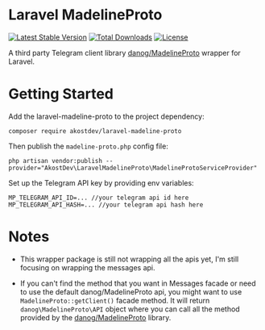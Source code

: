 # Laravel MadelineProto
[![Latest Stable Version](https://poser.pugx.org/akostdev/laravel-madeline-proto/v)](//packagist.org/packages/akostdev/laravel-madeline-proto)
[![Total Downloads](https://poser.pugx.org/akostdev/laravel-madeline-proto/downloads)](//packagist.org/packages/akostdev/laravel-madeline-proto)
[![License](https://poser.pugx.org/akostdev/laravel-madeline-proto/license)](//packagist.org/packages/akostdev/laravel-madeline-proto)

A third party Telegram client library [danog/MadelineProto](https://github.com/danog/MadelineProto) wrapper for Laravel.

# Getting Started

Add the laravel-madeline-proto to the project dependency:

```shell script
composer require akostdev/laravel-madeline-proto
```

Then publish the `madeline-proto.php` config file:

```shell script
php artisan vendor:publish --provider="AkostDev\LaravelMadelineProto\MadelineProtoServiceProvider"
```

Set up the Telegram API key by providing env variables:

```dotenv
MP_TELEGRAM_API_ID=... //your telegram api id here
MP_TELEGRAM_API_HASH=... //your telegram api hash here
```

# Notes

* This wrapper package is still not wrapping all the apis yet, I'm still focusing on wrapping the messages api.

* If you can't find the method that you want in Messages facade or need to use the default danog/MadelineProto api, you might want to use `MadelineProto::getClient()` facade method. It will return `danog\MadelineProto\API` object where you can call all the method provided by the [danog/MadelineProto](https://github.com/danog/MadelineProto) library.
